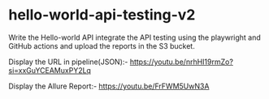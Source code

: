 # hello-world-api-testing-v2

Write the Hello-world API integrate the API testing using the playwright and GitHub actions and upload the reports in the S3 bucket.

Display the URL in pipeline(JSON):- https://youtu.be/nrhHI19rmZo?si=xxGuYCEAMuxPY2Lq

Display the Allure Report:- https://youtu.be/FrFWM5UwN3A
